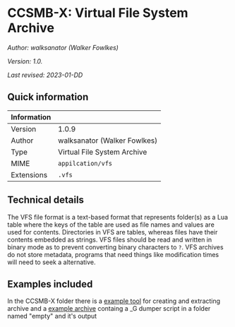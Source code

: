 # CCSMB-X: Virtual File System Archive

*Author: walksanator (Walker Fowlkes)*

*Version: 1.0.*
     
*Last revised: 2023-01-DD*

## Quick information

| Information |                              |
| ----------- | -----------------------------|
| Version     | 1.0.9                        |
| Author      | walksanator (Walker Fowlkes) |
| Type        | Virtual File System Archive   |
| MIME        | `appilcation/vfs`            |
| Extensions  | `.vfs`                       |

## Technical details

The VFS file format is a text-based format that represents folder(s) as a Lua table
where the keys of the table are used as file names and values are used for contents.
Directories in VFS are tables, whereas files have their contents embedded as strings.
VFS files should be read and written in binary mode as to prevent converting binary characters to `?`.
VFS archives do not store metadata, programs that need things like modification times will need to seek a alternative.

## Examples included

In the CCSMB-X folder there is a [example tool](./CCSMB-X/vfstool.lua) for creating and extracting archive
and a [example archive](./CCSMB-X/Example1.vfs) containg a _G dumper script in a folder named "empty" and it's output
